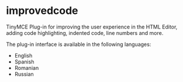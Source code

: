 improvedcode
============

TinyMCE Plug-in for improving the user experience in the HTML Editor, adding code highlighting, indented code, line numbers and more.

The plug-in interface is available in the following languages:

- English
- Spanish
- Romanian
- Russian
